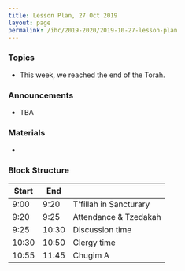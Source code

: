 ```yaml
---
title: Lesson Plan, 27 Oct 2019
layout: page
permalink: /ihc/2019-2020/2019-10-27-lesson-plan
---
```


### Topics

* This week, we reached the end of the Torah. 

### Announcements

* TBA

### Materials

* 

### Block Structure

| Start | End   |                           |
|-------|-------|---------------------------|
|  9:00 |  9:20 | T'fillah in Sancturary    |
|  9:20 |  9:25 | Attendance &amp; Tzedakah |
|  9:25 | 10:30 | Discussion time           |
| 10:30 | 10:50 | Clergy time               |
| 10:55 | 11:45 | Chugim A                  |

